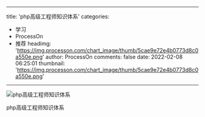 
---
title: 'php高级工程师知识体系'
categories: 
 - 学习
 - ProcessOn
 - 推荐
headimg: 'https://img.processon.com/chart_image/thumb/5cae9e72e4b0773d8c0a550e.png'
author: ProcessOn
comments: false
date: 2022-02-08 06:25:01
thumbnail: 'https://img.processon.com/chart_image/thumb/5cae9e72e4b0773d8c0a550e.png'
---

<div>   
<img class="thumb" alt="php高级工程师知识体系" src="https://img.processon.com/chart_image/thumb/5cae9e72e4b0773d8c0a550e.png" referrerpolicy="no-referrer">
<p>php高级工程师知识体系</p>  
</div>
            